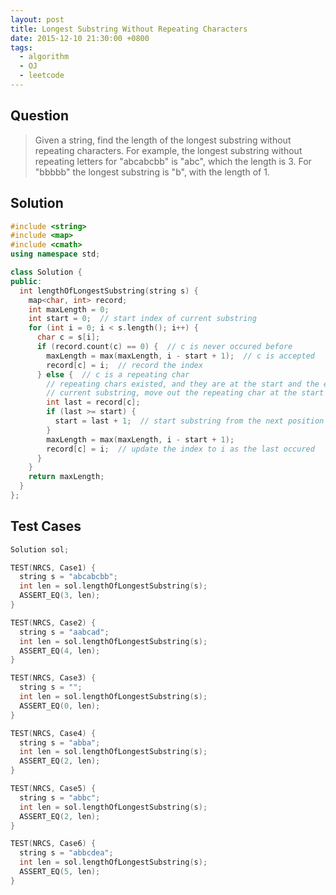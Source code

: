 ```yaml
---
layout: post
title: Longest Substring Without Repeating Characters
date: 2015-12-10 21:30:00 +0800
tags:
  - algorithm
  - OJ
  - leetcode
---
```


Question
--------

> Given a string, find the length of the longest substring without repeating
  characters. For example, the longest substring without repeating letters for
  "abcabcbb" is "abc", which the length is 3. For "bbbbb" the longest substring
  is "b", with the length of 1.

Solution
--------

```cpp
#include <string>
#include <map>
#include <cmath>
using namespace std;

class Solution {
public:
  int lengthOfLongestSubstring(string s) {
    map<char, int> record;
    int maxLength = 0;
    int start = 0;  // start index of current substring
    for (int i = 0; i < s.length(); i++) {
      char c = s[i];
      if (record.count(c) == 0) {  // c is never occured before
        maxLength = max(maxLength, i - start + 1);  // c is accepted
        record[c] = i;  // record the index
      } else {  // c is a repeating char
        // repeating chars existed, and they are at the start and the end of
        // current substring, move out the repeating char at the start
        int last = record[c];
        if (last >= start) {
          start = last + 1;  // start substring from the next position
        }
        maxLength = max(maxLength, i - start + 1);
        record[c] = i;  // update the index to i as the last occured
      }
    }
    return maxLength;
  }
};
```

Test Cases
----------

```cpp
Solution sol;

TEST(NRCS, Case1) {
  string s = "abcabcbb";
  int len = sol.lengthOfLongestSubstring(s);
  ASSERT_EQ(3, len);
}

TEST(NRCS, Case2) {
  string s = "aabcad";
  int len = sol.lengthOfLongestSubstring(s);
  ASSERT_EQ(4, len);
}

TEST(NRCS, Case3) {
  string s = "";
  int len = sol.lengthOfLongestSubstring(s);
  ASSERT_EQ(0, len);
}

TEST(NRCS, Case4) {
  string s = "abba";
  int len = sol.lengthOfLongestSubstring(s);
  ASSERT_EQ(2, len);
}

TEST(NRCS, Case5) {
  string s = "abbc";
  int len = sol.lengthOfLongestSubstring(s);
  ASSERT_EQ(2, len);
}

TEST(NRCS, Case6) {
  string s = "abbcdea";
  int len = sol.lengthOfLongestSubstring(s);
  ASSERT_EQ(5, len);
}
```
